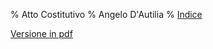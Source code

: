 % Atto Costitutivo
% Angelo D'Autilia
% [Indice](00-Indice.html)

[Versione in pdf](../files/atto_costitutivo.pdf)
